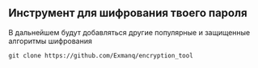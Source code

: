 ## Инструмент для шифрования твоего пароля
В дальнейшем будут добавляться другие популярные и защищенные алгоритмы шифрования
```
git clone https://github.com/Exmanq/encryption_tool
```
